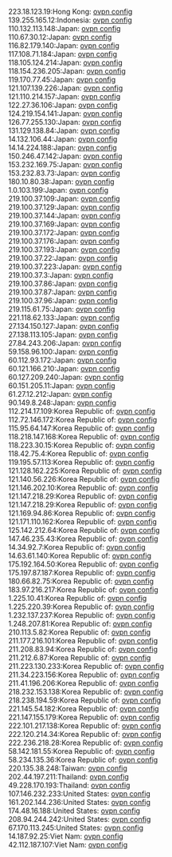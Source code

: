 223.18.123.19:Hong Kong: [ovpn config](vpn/223_18_123_19.ovpn)  
139.255.165.12:Indonesia: [ovpn config](vpn/139_255_165_12.ovpn)  
110.132.113.148:Japan: [ovpn config](vpn/110_132_113_148.ovpn)  
110.67.30.12:Japan: [ovpn config](vpn/110_67_30_12.ovpn)  
116.82.179.140:Japan: [ovpn config](vpn/116_82_179_140.ovpn)  
117.108.71.184:Japan: [ovpn config](vpn/117_108_71_184.ovpn)  
118.105.124.214:Japan: [ovpn config](vpn/118_105_124_214.ovpn)  
118.154.236.205:Japan: [ovpn config](vpn/118_154_236_205.ovpn)  
119.170.77.45:Japan: [ovpn config](vpn/119_170_77_45.ovpn)  
121.107.139.226:Japan: [ovpn config](vpn/121_107_139_226.ovpn)  
121.110.214.157:Japan: [ovpn config](vpn/121_110_214_157.ovpn)  
122.27.36.106:Japan: [ovpn config](vpn/122_27_36_106.ovpn)  
124.219.154.141:Japan: [ovpn config](vpn/124_219_154_141.ovpn)  
126.77.255.130:Japan: [ovpn config](vpn/126_77_255_130.ovpn)  
131.129.138.84:Japan: [ovpn config](vpn/131_129_138_84.ovpn)  
14.132.106.44:Japan: [ovpn config](vpn/14_132_106_44.ovpn)  
14.14.224.188:Japan: [ovpn config](vpn/14_14_224_188.ovpn)  
150.246.47.142:Japan: [ovpn config](vpn/150_246_47_142.ovpn)  
153.232.169.75:Japan: [ovpn config](vpn/153_232_169_75.ovpn)  
153.232.83.73:Japan: [ovpn config](vpn/153_232_83_73.ovpn)  
180.10.80.38:Japan: [ovpn config](vpn/180_10_80_38.ovpn)  
1.0.103.199:Japan: [ovpn config](vpn/1_0_103_199.ovpn)  
219.100.37.109:Japan: [ovpn config](vpn/219_100_37_109.ovpn)  
219.100.37.129:Japan: [ovpn config](vpn/219_100_37_129.ovpn)  
219.100.37.144:Japan: [ovpn config](vpn/219_100_37_144.ovpn)  
219.100.37.169:Japan: [ovpn config](vpn/219_100_37_169.ovpn)  
219.100.37.172:Japan: [ovpn config](vpn/219_100_37_172.ovpn)  
219.100.37.176:Japan: [ovpn config](vpn/219_100_37_176.ovpn)  
219.100.37.193:Japan: [ovpn config](vpn/219_100_37_193.ovpn)  
219.100.37.22:Japan: [ovpn config](vpn/219_100_37_22.ovpn)  
219.100.37.223:Japan: [ovpn config](vpn/219_100_37_223.ovpn)  
219.100.37.3:Japan: [ovpn config](vpn/219_100_37_3.ovpn)  
219.100.37.86:Japan: [ovpn config](vpn/219_100_37_86.ovpn)  
219.100.37.87:Japan: [ovpn config](vpn/219_100_37_87.ovpn)  
219.100.37.96:Japan: [ovpn config](vpn/219_100_37_96.ovpn)  
219.115.61.75:Japan: [ovpn config](vpn/219_115_61_75.ovpn)  
221.118.62.133:Japan: [ovpn config](vpn/221_118_62_133.ovpn)  
27.134.150.127:Japan: [ovpn config](vpn/27_134_150_127.ovpn)  
27.138.113.105:Japan: [ovpn config](vpn/27_138_113_105.ovpn)  
27.84.243.206:Japan: [ovpn config](vpn/27_84_243_206.ovpn)  
59.158.96.100:Japan: [ovpn config](vpn/59_158_96_100.ovpn)  
60.112.93.172:Japan: [ovpn config](vpn/60_112_93_172.ovpn)  
60.121.166.210:Japan: [ovpn config](vpn/60_121_166_210.ovpn)  
60.127.209.240:Japan: [ovpn config](vpn/60_127_209_240.ovpn)  
60.151.205.11:Japan: [ovpn config](vpn/60_151_205_11.ovpn)  
61.27.12.212:Japan: [ovpn config](vpn/61_27_12_212.ovpn)  
90.149.8.248:Japan: [ovpn config](vpn/90_149_8_248.ovpn)  
112.214.17.109:Korea Republic of: [ovpn config](vpn/112_214_17_109.ovpn)  
112.72.146.172:Korea Republic of: [ovpn config](vpn/112_72_146_172.ovpn)  
115.95.64.147:Korea Republic of: [ovpn config](vpn/115_95_64_147.ovpn)  
118.218.147.168:Korea Republic of: [ovpn config](vpn/118_218_147_168.ovpn)  
118.223.30.15:Korea Republic of: [ovpn config](vpn/118_223_30_15.ovpn)  
118.42.75.4:Korea Republic of: [ovpn config](vpn/118_42_75_4.ovpn)  
119.195.57.113:Korea Republic of: [ovpn config](vpn/119_195_57_113.ovpn)  
121.128.162.225:Korea Republic of: [ovpn config](vpn/121_128_162_225.ovpn)  
121.140.56.226:Korea Republic of: [ovpn config](vpn/121_140_56_226.ovpn)  
121.146.202.10:Korea Republic of: [ovpn config](vpn/121_146_202_10.ovpn)  
121.147.218.29:Korea Republic of: [ovpn config](vpn/121_147_218_29.ovpn)  
121.147.218.29:Korea Republic of: [ovpn config](vpn/121_147_218_29.ovpn)  
121.169.94.86:Korea Republic of: [ovpn config](vpn/121_169_94_86.ovpn)  
121.171.110.162:Korea Republic of: [ovpn config](vpn/121_171_110_162.ovpn)  
125.142.212.64:Korea Republic of: [ovpn config](vpn/125_142_212_64.ovpn)  
147.46.235.43:Korea Republic of: [ovpn config](vpn/147_46_235_43.ovpn)  
14.34.92.7:Korea Republic of: [ovpn config](vpn/14_34_92_7.ovpn)  
14.63.61.140:Korea Republic of: [ovpn config](vpn/14_63_61_140.ovpn)  
175.192.164.50:Korea Republic of: [ovpn config](vpn/175_192_164_50.ovpn)  
175.197.87.187:Korea Republic of: [ovpn config](vpn/175_197_87_187.ovpn)  
180.66.82.75:Korea Republic of: [ovpn config](vpn/180_66_82_75.ovpn)  
183.97.216.217:Korea Republic of: [ovpn config](vpn/183_97_216_217.ovpn)  
1.225.10.41:Korea Republic of: [ovpn config](vpn/1_225_10_41.ovpn)  
1.225.220.39:Korea Republic of: [ovpn config](vpn/1_225_220_39.ovpn)  
1.232.137.237:Korea Republic of: [ovpn config](vpn/1_232_137_237.ovpn)  
1.248.207.81:Korea Republic of: [ovpn config](vpn/1_248_207_81.ovpn)  
210.113.5.82:Korea Republic of: [ovpn config](vpn/210_113_5_82.ovpn)  
211.177.216.101:Korea Republic of: [ovpn config](vpn/211_177_216_101.ovpn)  
211.208.83.94:Korea Republic of: [ovpn config](vpn/211_208_83_94.ovpn)  
211.212.6.87:Korea Republic of: [ovpn config](vpn/211_212_6_87.ovpn)  
211.223.130.233:Korea Republic of: [ovpn config](vpn/211_223_130_233.ovpn)  
211.34.223.156:Korea Republic of: [ovpn config](vpn/211_34_223_156.ovpn)  
211.41.196.206:Korea Republic of: [ovpn config](vpn/211_41_196_206.ovpn)  
218.232.153.138:Korea Republic of: [ovpn config](vpn/218_232_153_138.ovpn)  
218.238.194.59:Korea Republic of: [ovpn config](vpn/218_238_194_59.ovpn)  
221.145.54.182:Korea Republic of: [ovpn config](vpn/221_145_54_182.ovpn)  
221.147.155.179:Korea Republic of: [ovpn config](vpn/221_147_155_179.ovpn)  
222.101.217.138:Korea Republic of: [ovpn config](vpn/222_101_217_138.ovpn)  
222.120.214.34:Korea Republic of: [ovpn config](vpn/222_120_214_34.ovpn)  
222.236.218.28:Korea Republic of: [ovpn config](vpn/222_236_218_28.ovpn)  
58.142.181.55:Korea Republic of: [ovpn config](vpn/58_142_181_55.ovpn)  
58.234.135.36:Korea Republic of: [ovpn config](vpn/58_234_135_36.ovpn)  
220.135.38.248:Taiwan: [ovpn config](vpn/220_135_38_248.ovpn)  
202.44.197.211:Thailand: [ovpn config](vpn/202_44_197_211.ovpn)  
49.228.170.193:Thailand: [ovpn config](vpn/49_228_170_193.ovpn)  
107.146.232.233:United States: [ovpn config](vpn/107_146_232_233.ovpn)  
161.202.144.236:United States: [ovpn config](vpn/161_202_144_236.ovpn)  
174.48.16.188:United States: [ovpn config](vpn/174_48_16_188.ovpn)  
208.94.244.242:United States: [ovpn config](vpn/208_94_244_242.ovpn)  
67.170.113.245:United States: [ovpn config](vpn/67_170_113_245.ovpn)  
14.187.92.25:Viet Nam: [ovpn config](vpn/14_187_92_25.ovpn)  
42.112.187.107:Viet Nam: [ovpn config](vpn/42_112_187_107.ovpn)  
